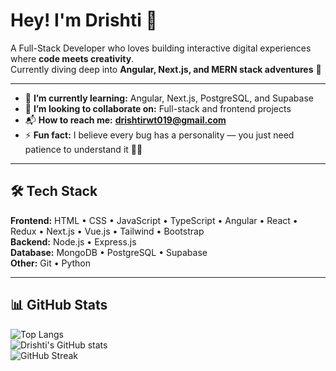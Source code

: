 # Hey! I'm Drishti 👋  

A Full-Stack Developer who loves building interactive digital experiences where **code meets creativity**.  
Currently diving deep into **Angular, Next.js, and MERN stack adventures** 🚀  

---

- 🌱 **I’m currently learning:** Angular, Next.js, PostgreSQL, and Supabase  
- 🤝 **I’m looking to collaborate on:** Full-stack and frontend projects  
- 📬 **How to reach me:** **drishtirwt019@gmail.com**   
- ⚡ **Fun fact:** I believe every bug has a personality — you just need patience to understand it 🐛✨  

---

## 🛠️ Tech Stack  
**Frontend:** HTML • CSS • JavaScript • TypeScript • Angular • React • Redux • Next.js • Vue.js • Tailwind • Bootstrap  
**Backend:** Node.js • Express.js  
**Database:** MongoDB • PostgreSQL • Supabase  
**Other:** Git • Python  

---

## 📊 GitHub Stats  
![Top Langs](https://github-readme-stats.vercel.app/api/top-langs?username=drishti-rawat&show_icons=true&locale=en&layout=compact)  
![Drishti's GitHub stats](https://github-readme-stats.vercel.app/api?username=drishti-rawat&show_icons=true&locale=en)  
![GitHub Streak](https://github-readme-streak-stats.herokuapp.com/?user=drishti-rawat)  
